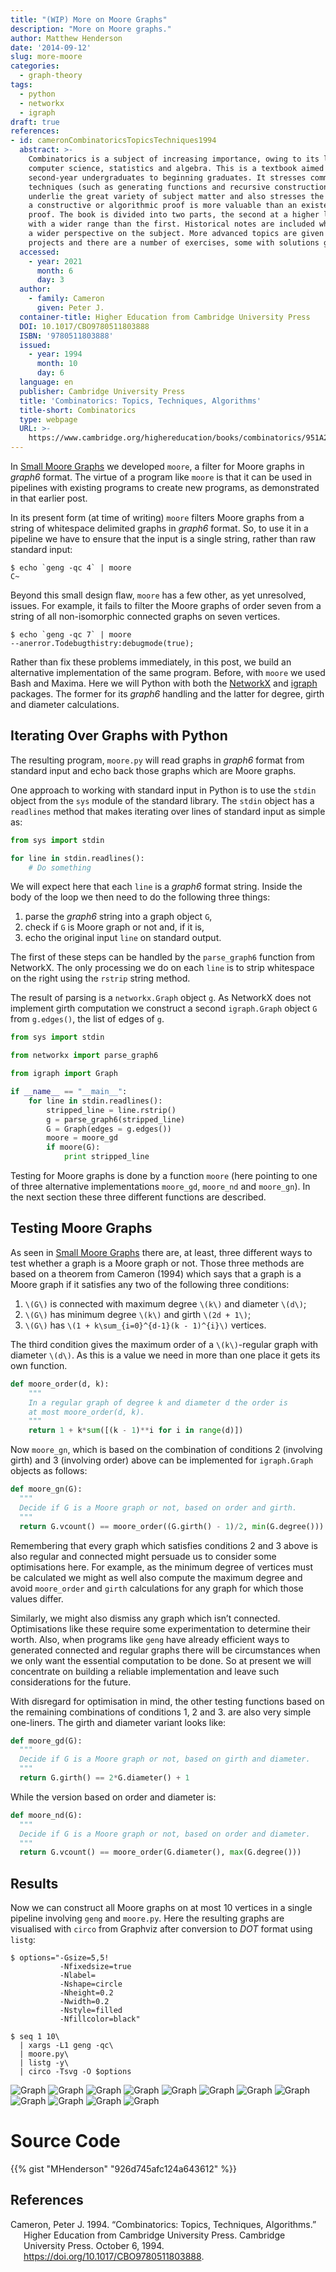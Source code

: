 ```yaml
---
title: "(WIP) More on Moore Graphs"
description: "More on Moore graphs."
author: Matthew Henderson
date: '2014-09-12'
slug: more-moore
categories:
  - graph-theory
tags:
  - python
  - networkx
  - igraph
draft: true
references:
- id: cameronCombinatoricsTopicsTechniques1994
  abstract: >-
    Combinatorics is a subject of increasing importance, owing to its links with
    computer science, statistics and algebra. This is a textbook aimed at
    second-year undergraduates to beginning graduates. It stresses common
    techniques (such as generating functions and recursive construction) which
    underlie the great variety of subject matter and also stresses the fact that
    a constructive or algorithmic proof is more valuable than an existence
    proof. The book is divided into two parts, the second at a higher level and
    with a wider range than the first. Historical notes are included which give
    a wider perspective on the subject. More advanced topics are given as
    projects and there are a number of exercises, some with solutions given.
  accessed:
    - year: 2021
      month: 6
      day: 3
  author:
    - family: Cameron
      given: Peter J.
  container-title: Higher Education from Cambridge University Press
  DOI: 10.1017/CBO9780511803888
  ISBN: '9780511803888'
  issued:
    - year: 1994
      month: 10
      day: 6
  language: en
  publisher: Cambridge University Press
  title: 'Combinatorics: Topics, Techniques, Algorithms'
  title-short: Combinatorics
  type: webpage
  URL: >-
    https://www.cambridge.org/highereducation/books/combinatorics/951A2163C96B61B09140F054E021A9FE
---
```


In
[Small Moore Graphs](/post/2014/08/22/moore-graphs)
we developed
`moore`, a filter for Moore graphs in *graph6* format. The virtue of a program like
`moore` is that it can be used in pipelines with existing programs to create new
programs, as demonstrated in that earlier post.

In its present form (at time of writing) `moore` filters Moore graphs from a
string of whitespace delimited graphs in *graph6* format. So, to use it in a
pipeline we have to ensure that the input is a single string, rather than raw
standard input:

    $ echo `geng -qc 4` | moore
    C~

Beyond this small design flaw, `moore` has a few other, as yet unresolved,
issues. For example, it fails to filter the Moore graphs of order seven from a
string of all non-isomorphic connected graphs on seven vertices.

    $ echo `geng -qc 7` | moore
    --anerror.Todebugthistry:debugmode(true);

Rather than fix these problems immediately, in this post, we build an
alternative implementation of the same program. Before, with `moore` we used
Bash and Maxima. Here we will Python with both the
[NetworkX](http://networkx.lanl.gov/)
and
[igraph](http://igraph.org/)
packages. The former for its *graph6* handling and the latter
for degree, girth and diameter calculations.

## Iterating Over Graphs with Python

The resulting program, `moore.py` will read graphs in *graph6* format from
standard input and echo back those graphs which are Moore graphs.

One approach to working with standard input in Python is to use the `stdin`
object from the `sys` module of the standard library. The `stdin` object has a
`readlines` method that makes iterating over lines of standard input as simple
as:

``` python
from sys import stdin

for line in stdin.readlines():
    # Do something
```

We will expect here that each `line` is a *graph6* format string. Inside the
body of the loop we then need to do the following three things:

1.  parse the *graph6* string into a graph object `G`,
2.  check if `G` is Moore graph or not and, if it is,
3.  echo the original input `line` on standard output.

The first of these steps can be handled by the `parse_graph6` function from
NetworkX. The only processing we do on each `line` is to strip whitespace on
the right using the `rstrip` string method.

The result of parsing is a `networkx.Graph` object `g`. As NetworkX does not
implement girth computation we construct a second `igraph.Graph` object `G` from
`g.edges()`, the list of edges of `g`.

``` python
from sys import stdin

from networkx import parse_graph6

from igraph import Graph

if __name__ == "__main__":
    for line in stdin.readlines():
        stripped_line = line.rstrip()
        g = parse_graph6(stripped_line)
        G = Graph(edges = g.edges())
        moore = moore_gd
        if moore(G):
            print stripped_line
```

Testing for Moore graphs is done by a function `moore` (here pointing to one of
three alternative implementations `moore_gd`, `moore_nd` and `moore_gn`). In the
next section these three different functions are described.

## Testing Moore Graphs

As seen in
[Small Moore Graphs](/post/2014/08/22/moore-graphs)
there
are, at least, three different ways to test whether a graph is a Moore graph
or not. Those three methods are based on a theorem from
Cameron (1994)
which says that a graph is a Moore graph if
it satisfies any two of the following three conditions:

1.  `\(G\)` is connected with maximum degree `\(k\)` and diameter `\(d\)`;
2.  `\(G\)` has minimum degree `\(k\)` and girth `\(2d + 1\)`;
3.  `\(G\)` has `\(1 + k\sum_{i=0}^{d-1}(k - 1)^{i}\)` vertices.

The third condition gives the maximum order of a `\(k\)`-regular graph with
diameter `\(d\)`. As this is a value we need in more than one place it gets its
own function.

``` python
def moore_order(d, k):
    """
    In a regular graph of degree k and diameter d the order is
    at most moore_order(d, k).
    """
    return 1 + k*sum([(k - 1)**i for i in range(d)])
```

Now `moore_gn`, which is based on the combination of conditions 2 (involving
girth) and 3 (involving order) above can be implemented for `igraph.Graph`
objects as follows:

``` python
def moore_gn(G):
  """
  Decide if G is a Moore graph or not, based on order and girth.
  """
  return G.vcount() == moore_order((G.girth() - 1)/2, min(G.degree()))
```

Remembering that every graph which satisfies conditions 2 and 3 above is also
regular and connected might persuade us to consider some optimisations
here. For example, as the minimum degree of vertices must be calculated we might
as well also compute the maximum degree and avoid `moore_order` and `girth`
calculations for any graph for which those values differ.

Similarly, we might also dismiss any graph which isn’t connected. Optimisations
like these require some experimentation to determine their worth. Also, when
programs like `geng` have already efficient ways to generated connected and
regular graphs there will be circumstances when we only want the essential
computation to be done. So at present we will concentrate on building a reliable
implementation and leave such considerations for the future.

With disregard for optimisation in mind, the other testing functions based
on the remaining combinations of conditions 1, 2 and 3. are also very simple
one-liners. The girth and diameter variant looks like:

``` python
def moore_gd(G):
  """
  Decide if G is a Moore graph or not, based on girth and diameter.
  """
  return G.girth() == 2*G.diameter() + 1
```

While the version based on order and diameter is:

``` python
def moore_nd(G):
  """
  Decide if G is a Moore graph or not, based on order and diameter.
  """
  return G.vcount() == moore_order(G.diameter(), max(G.degree()))
```

## Results

Now we can construct all Moore graphs on at most 10 vertices in a single
pipeline involving `geng` and `moore.py`. Here the resulting graphs are
visualised with `circo` from Graphviz after conversion to *DOT* format using
`listg`:

    $ options="-Gsize=5,5!
               -Nfixedsize=true
               -Nlabel=
               -Nshape=circle
               -Nheight=0.2
               -Nwidth=0.2
               -Nstyle=filled
               -Nfillcolor=black"

    $ seq 1 10\
      | xargs -L1 geng -qc\
      | moore.py\
      | listg -y\
      | circo -Tsvg -O $options

![Graph](figure/noname.dot.svg)
![Graph](figure/noname.dot.2.svg)
![Graph](figure/noname.dot.3.svg)
![Graph](figure/noname.dot.4.svg)
![Graph](figure/noname.dot.5.svg)
![Graph](figure/noname.dot.6.svg)
![Graph](figure/noname.dot.7.svg)
![Graph](figure/noname.dot.8.svg)
![Graph](figure/noname.dot.9.svg)
![Graph](figure/noname.dot.10.svg)
![Graph](figure/noname.dot.11.svg)
![Graph](figure/noname.dot.12.svg)

# Source Code

{{% gist "MHenderson" "926d745afc124a643612" %}}

## References

<div id="refs" class="references csl-bib-body hanging-indent">

<div id="ref-cameronCombinatoricsTopicsTechniques1994" class="csl-entry">

Cameron, Peter J. 1994. “Combinatorics: Topics, Techniques, Algorithms.” Higher Education from Cambridge University Press. Cambridge University Press. October 6, 1994. <https://doi.org/10.1017/CBO9780511803888>.

</div>

</div>
